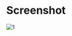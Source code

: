 # Screenshot

![1](https://github.com/abdullahsam007/Modern-UI/assets/127679907/b4347aa2-f3fc-45c6-85e1-80d5bea724d5)
